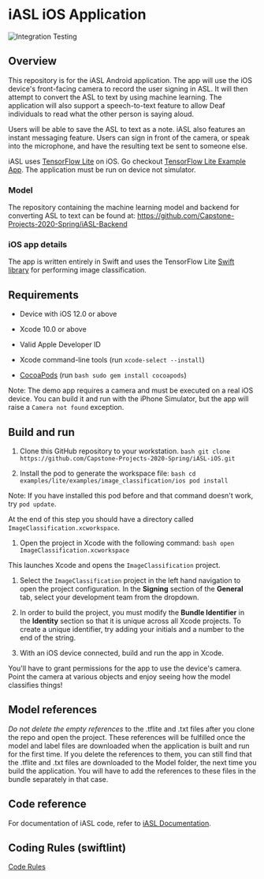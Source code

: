 # iASL iOS Application
![Integration Testing](https://github.com/Capstone-Projects-2020-Spring/iASL-iOS/workflows/Integration%20Testing/badge.svg)



## Overview
This repository is for the iASL Android application. The app will use the iOS device's front-facing camera to record the user signing in ASL. It will then attempt to convert the ASL to text by using machine learning. The application will also support a speech-to-text feature to allow Deaf individuals to read what the other person is saying aloud.

Users will be able to save the ASL to text as a note. iASL also features an instant messaging feature. Users can sign in front of the camera, or speak into the microphone, and have the resulting text be sent to someone else.


iASL uses [TensorFlow Lite](https://tensorflow.org/lite)
on iOS. <!--It uses [Image classification](https://www.tensorflow.org/lite/models/image_classification/overview)
to continuously classify whatever it sees from the device's back camera, using
a quantized MobileNet model.  
-->
Go checkout [TensorFlow Lite Example App](https://github.com/tensorflow/examples/tree/master/lite/examples/image_classification/ios).
The application must be run on device not simulator.

<!-- TODO(b/124116863): Add app screenshot. -->

### Model
The repository containing the machine learning model and backend for converting ASL to text can be found at: https://github.com/Capstone-Projects-2020-Spring/iASL-Backend


### iOS app details

The app is written entirely in Swift and uses the TensorFlow Lite
[Swift library](https://github.com/tensorflow/tensorflow/tree/master/tensorflow/lite/experimental/swift)
for performing image classification.

## Requirements

*   Device with iOS 12.0 or above

*   Xcode 10.0 or above

*   Valid Apple Developer ID

*   Xcode command-line tools (run `xcode-select --install`)

*   [CocoaPods](https://cocoapods.org/) (run `bash sudo gem install cocoapods`)


Note: The demo app requires a camera and must be executed on a real iOS device.
You can build it and run with the iPhone Simulator, but the app will raise a
`Camera not found` exception.

## Build and run

1.  Clone this GitHub repository to your workstation. `bash git clone
    https://github.com/Capstone-Projects-2020-Spring/iASL-iOS.git`

2.  Install the pod to generate the workspace file: `bash cd
    examples/lite/examples/image_classification/ios pod install`

Note: If you have installed this pod before and that command doesn't work, try
`pod update`.

At the end of this step you should have a directory called
`ImageClassification.xcworkspace`.

1.  Open the project in Xcode with the following command: `bash open
    ImageClassification.xcworkspace`

This launches Xcode and opens the `ImageClassification` project.

1.  Select the `ImageClassification` project in the left hand navigation to open
    the project configuration. In the **Signing** section of the **General**
    tab, select your development team from the dropdown.

2.  In order to build the project, you must modify the **Bundle Identifier** in
    the **Identity** section so that it is unique across all Xcode projects. To
    create a unique identifier, try adding your initials and a number to the end
    of the string.

3.  With an iOS device connected, build and run the app in Xcode.

You'll have to grant permissions for the app to use the device's camera. Point
the camera at various objects and enjoy seeing how the model classifies things!

## Model references
_Do not delete the empty references_ to the .tflite and .txt files after you
clone the repo and open the project. These references will be fulfilled once the
model and label files are downloaded when the application is built and run for
the first time. If you delete the references to them, you can still find that
the .tflite and .txt files are downloaded to the Model folder, the next time you
build the application. You will have to add the references to these files in the
bundle separately in that case.

## Code reference
For documentation of iASL code, refer to [iASL Documentation](https://capstone-projects-2020-spring.github.io/iASL-iOS/).

## Coding Rules (swiftlint)
[Code Rules](https://github.com/Capstone-Projects-2020-Spring/iASL-iOS/blob/master/rule_docs/Rule%20Directory.md#rule-directory)
